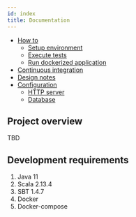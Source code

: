```yaml
---
id: index
title: Documentation
---
```


- [How to](how-to/index.md)
  - [Setup environment](how-to/environment-setup.md)
  - [Execute tests](how-to/tests-execution.md)
  - [Run dockerized application](how-to/run-dockerized-application.md)  
- [Continuous integration](continuous-integration/index.md)
- [Design notes](design-notes/index.md)
- [Configuration](configuration/index.md)
  - [HTTP server](configuration/http-server.md)
  - [Database](configuration/database.md)

## <a name="project-overview"></a> Project overview

TBD

## <a name="development-requirements"></a> Development requirements
1) Java 11
2) Scala 2.13.4
3) SBT 1.4.7  
4) Docker
5) Docker-compose  